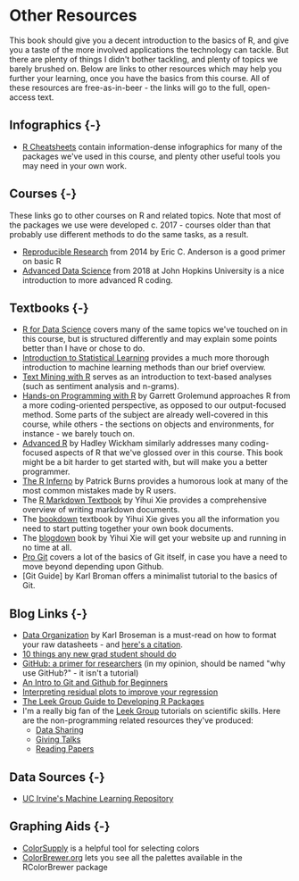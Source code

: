 # Other Resources
This book should give you a decent introduction to the basics of R, and give you a taste of the more involved applications the technology can tackle. But there are plenty of things I didn't bother tackling, and plenty of topics we barely brushed on. Below are links to other resources which may help you further your learning, once you have the basics from this course. All of these resources are free-as-in-beer - the links will go to the full, open-access text.

## Infographics {-}
* [R Cheatsheets](https://www.rstudio.com/resources/cheatsheets/) contain information-dense infographics for many of the packages we've used in this course, and plenty other useful tools you may need in your own work.

## Courses {-}
These links go to other courses on R and related topics. Note that most of the packages we use were developed c. 2017 - courses older than that probably use different methods to do the same tasks, as a result.

* [Reproducible Research](http://eriqande.github.io/rep-res-web/syllabus.html) from 2014 by Eric C. Anderson is a good primer on basic R
* [Advanced Data Science](https://jhu-advdatasci.github.io/2018/) from 2018 at John Hopkins University is a nice introduction to more advanced R coding.

## Textbooks {-}

* [R for Data Science](https://r4ds.had.co.nz/) covers many of the same topics we've touched on in this course, but is structured differently and may explain some points better than I have or chose to do.
* [Introduction to Statistical Learning](http://www-bcf.usc.edu/~gareth/ISL/ISLR%20Seventh%20Printing.pdf) provides a much more thorough introduction to machine learning methods than our brief overview.
* [Text Mining with R](https://www.tidytextmining.com/index.html) serves as an introduction to text-based analyses (such as sentiment analysis and n-grams).
* [Hands-on Programming with R](https://d1b10bmlvqabco.cloudfront.net/attach/ighbo26t3ua52t/igp9099yy4v10/igz7vp4w5su9/OReilly_HandsOn_Programming_with_R_2014.pdf) by Garrett Grolemund approaches R from a more coding-oriented perspective, as opposed to our output-focused method. Some parts of the subject are already well-covered in this course, while others - the sections on objects and environments, for instance - we barely touch on.
* [Advanced R](https://adv-r.hadley.nz/index.html) by Hadley Wickham similarly addresses many coding-focused aspects of R that we've glossed over in this course. This book might be a bit harder to get started with, but will make you a better programmer.
* [The R Inferno](http://www.burns-stat.com/pages/Tutor/R_inferno.pdf) by Patrick Burns provides a humorous look at many of the most common mistakes made by R users.
* The [R Markdown Textbook](https://bookdown.org/yihui/rmarkdown/) by Yihui Xie provides a comprehensive overview of writing markdown documents.
* The [bookdown](https://bookdown.org/yihui/bookdown/) textbook by Yihui Xie gives you all the information you need to start putting together your own book documents.
* The [blogdown](https://bookdown.org/yihui/blogdown/) book by Yihui Xie will get your website up and running in no time at all.
* [Pro Git](https://git-scm.com/book/en/v2) covers a lot of the basics of Git itself, in case you have a need to move beyond depending upon Github.
* [Git Guide] by Karl Broman offers a minimalist tutorial to the basics of Git.

## Blog Links {-}

* [Data Organization](https://kbroman.org/dataorg/) by Karl Broseman is a must-read on how to format your raw datasheets - and [here's a citation](https://doi.org/10.1080/00031305.2017.1375989).
* [10 things any new grad student should do](https://uc3.cdlib.org/2014/10/14/the-10-things-every-new-grad-student-should-do/)
* [GitHub: a primer for researchers](https://uc3.cdlib.org/2014/05/05/github-a-primer-for-researchers/) (in my opinion, should be named "why use GitHub?" - it isn't a tutorial)
* [An Intro to Git and Github for Beginners](https://product.hubspot.com/blog/git-and-github-tutorial-for-beginners)
* [Interpreting residual plots to improve your regression](http://docs.statwing.com/interpreting-residual-plots-to-improve-your-regression/)
* [The Leek Group Guide to Developing R Packages](https://github.com/jtleek/rpackages)
* I'm a really big fan of the [Leek Group](http://jtleek.com/) tutorials on scientific skills. Here are the non-programming related resources they've produced:
  * [Data Sharing](https://github.com/jtleek/datasharing)
  * [Giving Talks](https://github.com/jtleek/talkguide)
  * [Reading Papers](https://github.com/jtleek/readingpapers)

## Data Sources {-}
* [UC Irvine's Machine Learning Repository](http://archive.ics.uci.edu/ml/index.php)

## Graphing Aids {-}
* [ColorSupply](http://colorsupplyyy.com/) is a helpful tool for selecting colors
* [ColorBrewer.org](http://colorbrewer2.org/#type=sequential&scheme=BuGn&n=3) lets you see all the palettes available in the RColorBrewer package
